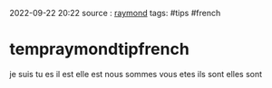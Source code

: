 2022-09-22 20:22
source : [raymond]()
tags: #tips #french 

# tempraymondtipfrench

je suis
tu es
il est
elle est
nous sommes
vous etes
ils sont
elles sont